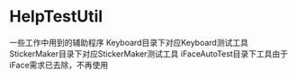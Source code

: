 # HelpTestUtil
一些工作中用到的辅助程序
Keyboard目录下对应Keyboard测试工具
StickerMaker目录下对应StickerMaker测试工具
iFaceAutoTest目录下工具由于iFace需求已去除，不再使用
